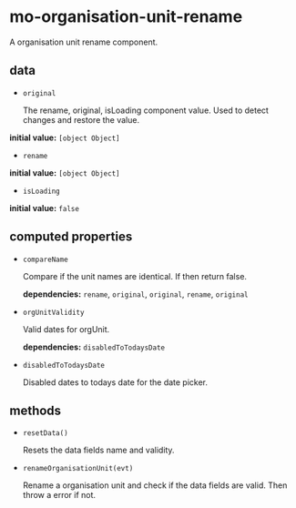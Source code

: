 # mo-organisation-unit-rename 

A organisation unit rename component. 

## data 

- `original` 

  The rename, original, isLoading component value.
  Used to detect changes and restore the value. 

**initial value:** `[object Object]` 

- `rename` 

**initial value:** `[object Object]` 

- `isLoading` 

**initial value:** `false` 

## computed properties 

- `compareName` 

  Compare if the unit names are identical.
  If then return false. 

   **dependencies:** `rename`, `original`, `original`, `rename`, `original` 

- `orgUnitValidity` 

  Valid dates for orgUnit. 

   **dependencies:** `disabledToTodaysDate` 

- `disabledToTodaysDate` 

  Disabled dates to todays date for the date picker. 

## methods 

- `resetData()` 

  Resets the data fields name and validity. 

- `renameOrganisationUnit(evt)` 

  Rename a organisation unit and check if the data fields are valid.
  Then throw a error if not. 

